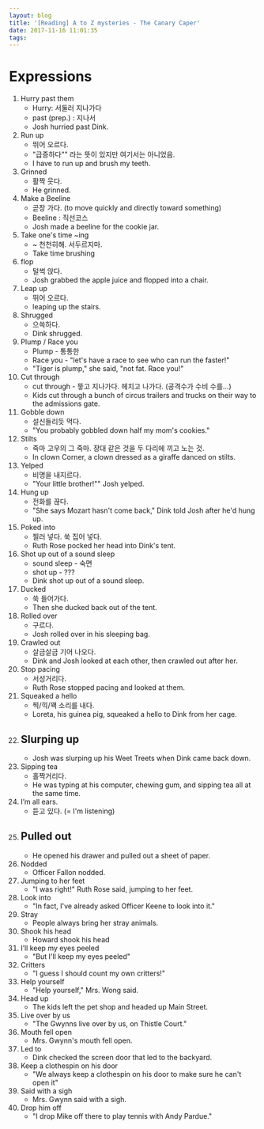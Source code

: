 ```yaml
---
layout: blog
title: '[Reading] A to Z mysteries - The Canary Caper'
date: 2017-11-16 11:01:35
tags:
---
```


# Expressions

1. Hurry past them
	- Hurry: 서둘러 지나가다
	- past (prep.) : 지나서
	- Josh hurried past Dink.
1. Run up
	- 뛰어 오르다.
	- "급증하다"" 라는 뜻이 있지만 여기서는 아니었음.
	- I have to run up and brush my teeth.
1. Grinned
	- 활짝 웃다.
	- He grinned.
1. Make a Beeline
	- 곧장 가다. (to move quickly and directly toward something)
	- Beeline : 직선코스
	- Josh made a beeline for the cookie jar.
1. Take one's time ~ing
	- ~ 천천히해. 서두르지마.
	- Take time brushing
1. flop
	- 털썩 앉다.
	- Josh grabbed the apple juice and flopped into a chair.
1. Leap up
	- 뛰어 오르다.
	- leaping up the stairs.
1. Shrugged
	- 으쓱하다.
	- Dink shrugged.
1. Plump / Race you
	- Plump - 통통한
	- Race you - "let's have a race to see who can run the faster!"
	- "Tiger is plump," she said, "not fat. Race you!"
1. Cut through
	- cut through - 뚷고 지나가다. 헤치고 나가다. (공격수가 수비 수를...)
	- Kids cut through a bunch of circus trailers and trucks on their way to the admissions gate.
1. Gobble down
	- 설신들리듯 먹다.
	- "You probably gobbled down half my mom's cookies."
1. Stilts
	- 죽마 고우의 그 죽마. 장대 같은 것을 두 다리에 끼고 노는 것.
	- In clown Corner, a clown dressed as a giraffe danced on stilts.
1. Yelped
	- 비명을 내지르다.
	- "Your little brother!"" Josh yelped.
1. Hung up
	- 전화를 끊다.
	- "She says Mozart hasn't come back," Dink told Josh after he'd hung up.
1. Poked into
	- 찔러 넣다. 쑥 집어 넣다.
	- Ruth Rose pocked her head into Dink's tent.
1. Shot up out of a sound sleep
	- sound sleep - 숙면
	- shot up - ???
	- Dink shot up out of a sound sleep.
1. Ducked
	- 쑥 들어가다.
	- Then she ducked back out of the tent.
1. Rolled over
	- 구르다.
	- Josh rolled over in his sleeping bag.
1. Crawled out
	- 살금살금 기어 나오다.
	- Dink and Josh looked at each other, then crawled out after her.
1. Stop pacing
	- 서성거리다.
	- Ruth Rose stopped pacing and looked at them.
1. Squeaked a hello
	- 찍/끽/꽥 소리를 내다.
	- Loreta, his guinea pig, squeaked a hello to Dink from her cage.
1. Slurping up
	- 
	- Josh was slurping up his Weet Treets when Dink came back down.
1. Sipping tea
	- 홀짝거리다. 
	- He was typing at his computer, chewing gum, and sipping tea all at the same time.
1. I’m all ears.
	- 듣고 있다. (= I'm listening)
1. Pulled out
	- 
	- He opened his drawer and pulled out a sheet of paper.
1. Nodded
	- Officer Fallon nodded.
1. Jumping to her feet
	- "I was right!" Ruth Rose said, jumping to her feet.
1. Look into
	- "In fact, I've already asked Officer Keene to look into it."
1. Stray
	- People always bring her stray animals.
1. Shook his head
	- Howard shook his head
1. I’ll keep my eyes peeled
	- "But I'll keep my eyes peeled"
1. Critters
	- "I guess I should count my own critters!"
1. Help yourself
	- "Help yourself," Mrs. Wong said.
1. Head up
	- The kids left the pet shop and headed up Main Street.
1. Live over by us
	- "The Gwynns live over by us, on Thistle Court."
1. Mouth fell open
	- Mrs. Gwynn's mouth fell open.
1. Led to
	- Dink checked the screen door that led to the backyard.
1. Keep a clothespin on his door
	- "We always keep a clothespin on his door to make sure he can't open it"
1. Said with a sigh
	- Mrs. Gwynn said with a sigh.
1. Drop him off
	- "I drop Mike off there to play tennis with Andy Pardue."